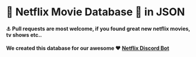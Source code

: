 # 🎥 Netflix Movie Database 🍿 in JSON

#### :anchor:  Pull requests are most welcome, if you found great new netflix movies, tv shows etc..

#### We created this database for our awesome ❤️ [Netflix Discord Bot](https://github.com/MrDatastorage/Netflix-Discord-Bot)
